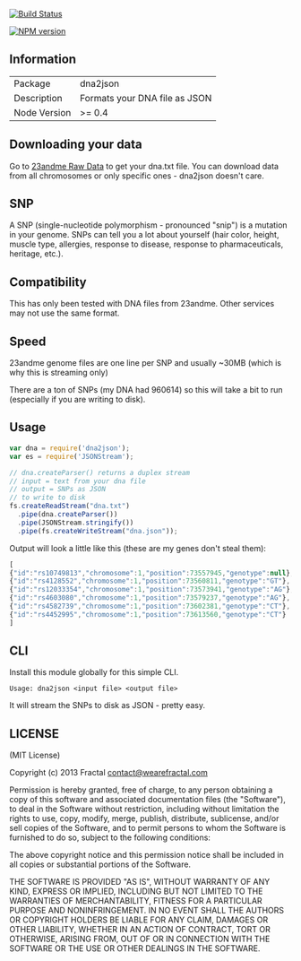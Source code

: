 [![Build Status](https://travis-ci.org/wearefractal/dna2json.png?branch=master)](https://travis-ci.org/wearefractal/dna2json)

[![NPM version](https://badge.fury.io/js/dna2json.png)](http://badge.fury.io/js/dna2json)

## Information

<table>
<tr> 
<td>Package</td><td>dna2json</td>
</tr>
<tr>
<td>Description</td>
<td>Formats your DNA file as JSON</td>
</tr>
<tr>
<td>Node Version</td>
<td>>= 0.4</td>
</tr>
</table>

## Downloading your data

Go to [23andme Raw Data](https://www.23andme.com/you/download/) to get your dna.txt file. You can download data from all chromosomes or only specific ones - dna2json doesn't care.

## SNP

A SNP (single-nucleotide polymorphism - pronounced "snip") is a mutation in your genome. SNPs can tell you a lot about yourself (hair color, height, muscle type, allergies, response to disease, response to pharmaceuticals, heritage, etc.).

## Compatibility

This has only been tested with DNA files from 23andme. Other services may not use the same format.

## Speed

23andme genome files are one line per SNP and usually ~30MB (which is why this is streaming only)

There are a ton of SNPs (my DNA had 960614) so this will take a bit to run (especially if you are writing to disk).

## Usage

```javascript
var dna = require('dna2json');
var es = require('JSONStream');

// dna.createParser() returns a duplex stream
// input = text from your dna file
// output = SNPs as JSON
// to write to disk 
fs.createReadStream("dna.txt")
  .pipe(dna.createParser())
  .pipe(JSONStream.stringify())
  .pipe(fs.createWriteStream("dna.json"));
```

Output will look a little like this (these are my genes don't steal them):

```javascript
[
{"id":"rs10749813","chromosome":1,"position":73557945,"genotype":null},
{"id":"rs4128552","chromosome":1,"position":73560811,"genotype":"GT"},
{"id":"rs12033354","chromosome":1,"position":73573941,"genotype":"AG"},
{"id":"rs4603080","chromosome":1,"position":73579237,"genotype":"AG"},
{"id":"rs4582739","chromosome":1,"position":73602381,"genotype":"CT"},
{"id":"rs4452995","chromosome":1,"position":73613560,"genotype":"CT"}
]
```

## CLI

Install this module globally for this simple CLI.

`Usage: dna2json <input file> <output file>`

It will stream the SNPs to disk as JSON - pretty easy.

## LICENSE

(MIT License)

Copyright (c) 2013 Fractal <contact@wearefractal.com>

Permission is hereby granted, free of charge, to any person obtaining
a copy of this software and associated documentation files (the
"Software"), to deal in the Software without restriction, including
without limitation the rights to use, copy, modify, merge, publish,
distribute, sublicense, and/or sell copies of the Software, and to
permit persons to whom the Software is furnished to do so, subject to
the following conditions:

The above copyright notice and this permission notice shall be
included in all copies or substantial portions of the Software.

THE SOFTWARE IS PROVIDED "AS IS", WITHOUT WARRANTY OF ANY KIND,
EXPRESS OR IMPLIED, INCLUDING BUT NOT LIMITED TO THE WARRANTIES OF
MERCHANTABILITY, FITNESS FOR A PARTICULAR PURPOSE AND
NONINFRINGEMENT. IN NO EVENT SHALL THE AUTHORS OR COPYRIGHT HOLDERS BE
LIABLE FOR ANY CLAIM, DAMAGES OR OTHER LIABILITY, WHETHER IN AN ACTION
OF CONTRACT, TORT OR OTHERWISE, ARISING FROM, OUT OF OR IN CONNECTION
WITH THE SOFTWARE OR THE USE OR OTHER DEALINGS IN THE SOFTWARE.
